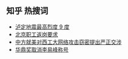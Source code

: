 ## 知乎 热搜词 

- [泸定地震最高烈度 9 度](undefined)
- [北京职工返岗要求](undefined)
- [中方就美对西工大网络攻击窃密提出严正交涉](undefined)
- [华鼎奖取消李易峰称号](undefined)